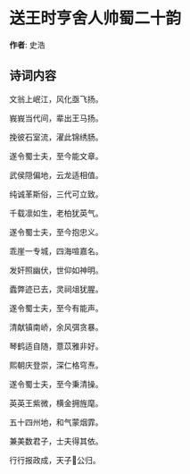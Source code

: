 # 送王时亨舍人帅蜀二十韵

**作者**: 史浩

## 诗词内容

文翁上岷江，风化亟飞扬。

峩峩当代间，辈出王马扬。

挽彼石室流，濯此锦绣肠。

遂令蜀士夫，至今能文章。

武侯隠偏地，云龙适相值。

纯诚革斯俗，三代可立致。

千载凛如生，老柏犹英气。

遂令蜀士夫，至今抱忠义。

乖崖一专城，四海喧嘉名。

发奸照幽伏，世仰如神明。

蠹弊迹已去，灵祠俎犹腥。

遂令蜀士夫，至今有能声。

清献镇南峤，余风弭贪暴。

琴鹤适自随，薏苡雅非好。

熙朝庆登崇，深仁格穹焘。

遂令蜀士夫，至今秉清操。

英英王紫微，横金拥旌麾。

五十四州地，和气蒙烟霏。

兼美数君子，士夫得其依。

行行报政成，天子𥩟公归。

